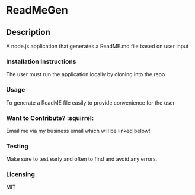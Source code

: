 

# ReadMeGen

## Description
A node.js application that generates a ReadME.md file based on user input

### Installation Instructions
The user must run the application locally by cloning into the repo

### Usage
To generate a ReadME file easily to provide convenience for the user

### Want to Contribute? :squirrel:
Email me via my business email which will be linked below!

### Testing
Make sure to test early and often to find and avoid any errors.

### Licensing
MIT
